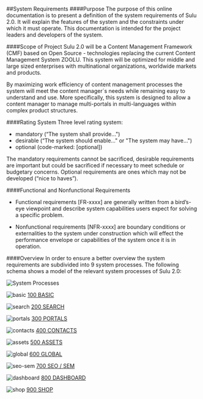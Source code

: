 [label_100]: https://github.com/massiveart/sulu-docs/tree/master/system-requirements/100-basic "100 BASIC"
[package_1100]: https://github.com/massiveart/sulu-docs/tree/master/system-requirements/100-basic/caching.md "1100 Caching Mechanisms"
[package_1150]: https://github.com/massiveart/sulu-docs/tree/master/system-requirements/100-basic/url-management.md "1150 URL Management"
[package_1200]: https://github.com/massiveart/sulu-docs/tree/master/system-requirements/100-basic/structure.md "1200 Content Structure"
[package_1250]: https://github.com/massiveart/sulu-docs/tree/master/system-requirements/100-basic/multi-portal.md "1250 Multi-portal Capability"
[package_1300]: https://github.com/massiveart/sulu-docs/tree/master/system-requirements/100-basic/multi-lingual.md "1300 Multi-lingual Capability"
[package_1350]: https://github.com/massiveart/sulu-docs/tree/master/system-requirements/100-basic/workflow.md "1350 Workflow Management"
[package_1400]: https://github.com/massiveart/sulu-docs/tree/master/system-requirements/100-basic/publication.md "1400 Publication"
[package_1450]: https://github.com/massiveart/sulu-docs/tree/master/system-requirements/100-basic/sem-seo.md "1450 SEM/SEO Support"
[package_1500]: https://github.com/massiveart/sulu-docs/tree/master/system-requirements/100-basic/search "1500 Search"
[package_1550]: https://github.com/massiveart/sulu-docs/tree/master/system-requirements/100-basic/interfaces "1550 Data Interfaces"
[package_1600]: https://github.com/massiveart/sulu-docs/tree/master/system-requirements/100-basic/security "1600 Security"
[package_1650]: https://github.com/massiveart/sulu-docs/tree/master/system-requirements/100-basic/image-handling "1650 Image Handling"
[package_1700]: https://github.com/massiveart/sulu-docs/tree/master/system-requirements/100-basic/usability "1700 Usability"
[label_200]: https://github.com/massiveart/sulu-docs/tree/master/system-requirements/200-search "200 SEARCH"
[label_300]: https://github.com/massiveart/sulu-docs/tree/master/system-requirements/300-portals "300 PORTALS"
[package_3500]: https://github.com/massiveart/sulu-docs/tree/master/system-requirements/300-portals/forms.md "3500 Forms"
[label_400]: https://github.com/massiveart/sulu-docs/tree/master/system-requirements/400-contacts "400 CONTACTS"
[label_500]: https://github.com/massiveart/sulu-docs/tree/master/system-requirements/500-assets "500 ASSETS"
[label_600]: https://github.com/massiveart/sulu-docs/tree/master/system-requirements/600-global "600 GLOBAL"
[label_700]: https://github.com/massiveart/sulu-docs/tree/master/system-requirements/700-seo-sem "700 SEM / SEO"
[label_800]: https://github.com/massiveart/sulu-docs/tree/master/system-requirements/800-dashboard "800 DASHBOARD"
[label_900]: https://github.com/massiveart/sulu-docs/tree/master/system-requirements/900-shop "900 SHOP"

##System Requirements
####Purpose
The purpose of this online documentation is to present a definition of the system requirements of Sulu 2.0. It will explain the features of the system and the constraints under which it must operate. This documentation is intended for the project leaders and developers of the system.

####Scope of Project
Sulu 2.0 will be a Content Management Framework (CMF) based on Open Source - technologies replacing the current Content Management System ZOOLU. This system will be optimized for middle and large sized enterprises with multinational organizations, worldwide markets and products.

By maximizing work efficiency of content management processes the system will meet the content manager´s needs while remaining easy to understand and use. More specifically, this system is designed to allow a content manager to manage multi-portals in multi-languages within complex product structures.

####Rating System
Three level rating system:
* mandatory (“The system shall provide…")
* desirable (“The system should enable…" or "The system may have…") 
* optional (code-marked: [optional])

The mandatory requirements cannot be sacrificed, desirable requirements are important but could be sacrificed if necessary to meet schedule or budgetary concerns. Optional requirements are ones which may not be developed (“nice to haves”).

####Functional and Nonfunctional Requirements
* Functional requirements [FR-xxxx] are generally written from a bird’s-eye viewpoint and describe system capabilities users expect for solving a specific problem.

* Nonfunctional requirements [NFR-xxxx] are boundary conditions or externalities to the system under construction which will effect the performance envelope or capabilities of the system once it is in operation.

####Overview
In order to ensure a better overview the system requirements are subdivided into 9 system processes. The following schema shows a model of the relevant system processes of Sulu 2.0:

![System Processes](https://raw.github.com/massiveart/sulu-docs/master/system-requirements/images/system-processes_03.png)

![basic](https://raw.github.com/massiveart/sulu-docs/master/system-requirements/images/basic.png) [100 BASIC][label_100]

![search](https://raw.github.com/massiveart/sulu-docs/master/system-requirements/images/search.png) [200 SEARCH][label_200]

![portals](https://raw.github.com/massiveart/sulu-docs/master/system-requirements/images/portals.png) [300 PORTALS][label_300]

![contacts](https://raw.github.com/massiveart/sulu-docs/master/system-requirements/images/contacts.png) [400 CONTACTS][label_400]

![assets](https://raw.github.com/massiveart/sulu-docs/master/system-requirements/images/assets.png) [500 ASSETS][label_500]

![global](https://raw.github.com/massiveart/sulu-docs/master/system-requirements/images/global.png) [600 GLOBAL][label_600]

![seo-sem](https://raw.github.com/massiveart/sulu-docs/master/system-requirements/images/seo-sem.png) [700 SEO / SEM][label_700]

![dashboard](https://raw.github.com/massiveart/sulu-docs/master/system-requirements/images/dashboard.png) [800 DASHBOARD][label_800]

![shop](https://raw.github.com/massiveart/sulu-docs/master/system-requirements/images/shop.png) [900 SHOP][label_900]

